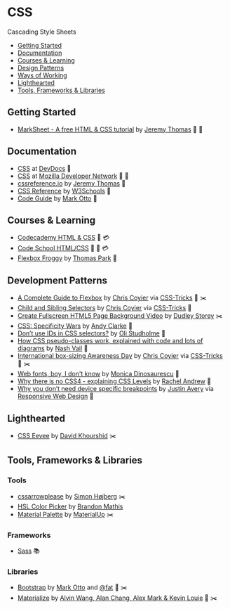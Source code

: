 # CSS

Cascading Style Sheets

- [Getting Started](#getting-started)
- [Documentation](#documentation)
- [Courses & Learning](#courses-and-learning)
- [Design Patterns](#design-patterns)
- [Ways of Working](#ways-of-working)
- [Lighthearted](#lighthearted)
- [Tools, Frameworks & Libraries](#tools-frameworks--libraries)

## Getting Started

- [MarkSheet - A free HTML & CSS tutorial](http://marksheet.io) by [Jeremy Thomas](https://github.com/jgthms) :green_book: :memo:

## Documentation

- [CSS](http://devdocs.io/css/) at [DevDocs](http://devdocs.io/) :green_book:
- [CSS](https://developer.mozilla.org/en-US/docs/Web/CSS) at [Mozilla Developer Network](https://developer.mozilla.org/en-US/) :green_book: :memo:
- [cssreference.io](http://cssreference.io/) by [Jeremy Thomas](https://github.com/jgthms) :green_book:
- [CSS Reference](http://www.w3schools.com/cssref/) by [W3Schools](http://www.w3schools.com/) :green_book:
- [Code Guide](http://codeguide.co/) by [Mark Otto](http://markdotto.com/) :green_book:

## Courses & Learning

- [Codecademy HTML & CSS](https://www.codecademy.com/learn/web) :memo: :credit_card:
- [Code School HTML/CSS](https://www.codeschool.com/paths/html-css) :movie_camera: :memo: :credit_card:
- [Flexbox Froggy](http://flexboxfroggy.com/) by [Thomas Park](http://thomaspark.co/) :memo:

## Development Patterns

- [A Complete Guide to Flexbox](https://css-tricks.com/snippets/css/a-guide-to-flexbox/) by [Chris Coyier](http://chriscoyier.net/) via [CSS-Tricks](https://css-tricks.com/) :green_book: :scissors:
- [Child and Sibling Selectors](https://css-tricks.com/child-and-sibling-selectors/) by [Chris Coyier](http://chriscoyier.net/) via [CSS-Tricks](https://css-tricks.com/) :green_book:
- [Create Fullscreen HTML5 Page Background Video](http://thenewcode.com/777/Create-Fullscreen-HTML5-Page-Background-Video) by [Dudley Storey](http://thenewcode.com/) :scissors:
- [CSS: Specificity Wars](https://stuffandnonsense.co.uk/archives/css_specificity_wars.html) by [Andy Clarke](https://twitter.com/malarkey?lang=en-gb) :green_book:
- [Don’t use IDs in CSS selectors?](http://oli.jp/2011/ids/) by [Oli Studholme](http://oli.jp/) :green_book:
- [How CSS pseudo-classes work, explained with code and lots of diagrams](https://medium.freecodecamp.com/explained-css-pseudo-classes-cef3c3177361#.o1imjchgl) by [Nash Vail](https://medium.freecodecamp.com/@nashvail) :green_book:
- [International box-sizing Awareness Day](https://css-tricks.com/international-box-sizing-awareness-day/) by [Chris Coyier](http://chriscoyier.net/) via [CSS-Tricks](https://css-tricks.com/) :green_book: :scissors:
- [Web fonts, boy, I don't know](https://meowni.ca/posts/web-fonts/) by [Monica Dinosaurescu](https://twitter.com/notwaldorf) :green_book:
- [Why there is no CSS4 - explaining CSS Levels](https://www.rachelandrew.co.uk/archives/2016/09/13/why-there-is-no-css4-explaining-css-levels/) by [Rachel Andrew](https://www.rachelandrew.co.uk/) :green_book:
- [Why you don’t need device specific breakpoints](https://responsivedesign.is/articles/why-you-dont-need-device-specific-breakpoints) by [Justin Avery](https://surfthedream.com.au/) via [Responsive Web Design](https://responsivedesign.is/) :green_book:

## Lighthearted

- [CSS Eevee](http://codepen.io/davidkpiano/pen/NAZarB) by [David Khourshid](https://twitter.com/davidkpiano) :scissors:

## Tools, Frameworks & Libraries

### Tools

- [cssarrowplease](http://www.cssarrowplease.com/) by [Simon Højberg](https://twitter.com/shojberg) :scissors:
- [HSL Color Picker](http://hslpicker.com/) by [Brandon Mathis](http://brandonmathis.com/)
- [Material Palette](https://www.materialpalette.com/) by [MaterialUp](https://material.uplabs.com/) :scissors:

### Frameworks

- [Sass](Sass.md) :books:

### Libraries

- [Bootstrap](http://getbootstrap.com/) by [Mark Otto](http://markdotto.com/) and [@fat](https://twitter.com/fat) :green_book: :scissors:
- [Materialize](http://materializecss.com/) by [Alvin Wang, 
Alan Chang, Alex Mark & Kevin Louie](http://materializecss.com/about.html) :green_book: :scissors:

